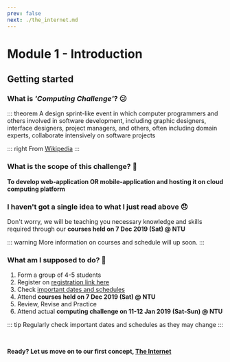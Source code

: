 ```yaml
---
prev: false
next: ./the_internet.md
---
```


# Module 1 - Introduction

## Getting started

### What is *'Computing Challenge'*? :confused:

::: theorem
A design sprint-like event in which computer programmers and others involved in software development, including graphic designers, interface designers, project managers, and others, often including domain experts, collaborate intensively on software projects

::: right
From [Wikipedia](https://en.wikipedia.org/wiki/Hackathon)
:::

### What is the scope of this challenge? :dart:

**To develop web-application OR mobile-application and hosting it on cloud computing platform**

### I haven't got a single idea to what I just read above :disappointed:

Don't worry, we will be teaching you necessary knowledge and skills required through our **courses held on  7 Dec 2019 (Sat) @ NTU**

::: warning
More information on courses and schedule will up soon.
:::

### What am I supposed to do? :thinking:

1. Form a group of 4-5 students
2. Register on [registration link here](./#)
3. Check [important dates and schedules](../important_dates_schedule.md)
4. Attend **courses held on  7 Dec 2019 (Sat) @ NTU**
5. Review, Revise and Practice
6. Attend actual **computing challenge on 11-12 Jan 2019 (Sat-Sun) @ NTU**

::: tip
Regularly check important dates and schedules as they may change
:::

<br>

**Ready? Let us move on to our first concept, [The Internet](./the_internet.md)**